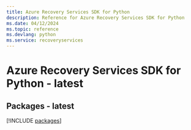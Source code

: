 ```yaml
---
title: Azure Recovery Services SDK for Python
description: Reference for Azure Recovery Services SDK for Python
ms.date: 04/12/2024
ms.topic: reference
ms.devlang: python
ms.service: recoveryservices
---
```

# Azure Recovery Services SDK for Python - latest
## Packages - latest
[!INCLUDE [packages](recovery-services-index.md)]